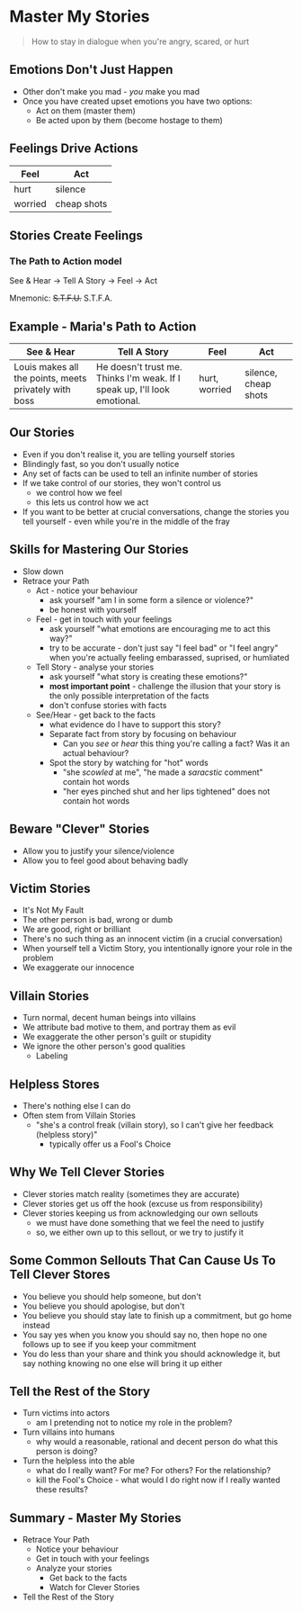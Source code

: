 # Master My Stories

> How to stay in dialogue when you're angry, scared, or hurt

## Emotions Don't Just Happen

- Other don't make you mad - *you* make you mad
- Once you have created upset emotions you have two options:
    - Act on them (master them)
    - Be acted upon by them (become hostage to them)

## Feelings Drive Actions

Feel | Act
---- | ---
hurt | silence
worried | cheap shots

## Stories Create Feelings

### The Path to Action model

See & Hear -> Tell A Story -> Feel -> Act

Mnemonic:
~~S.T.F.U.~~
S.T.F.A.

## Example - Maria's Path to Action

See & Hear | Tell A Story | Feel | Act
---------- | ------------ | ---- | ---
Louis makes all the points, meets privately with boss | He doesn't trust me.  Thinks I'm weak.  If I speak up, I'll look emotional.  | hurt, worried | silence, cheap shots

## Our Stories

- Even if you don't realise it, you are telling yourself stories
- Blindingly fast, so you don't usually notice
- Any set of facts can be used to tell an infinite number of stories
- If we take control of our stories, they won't control us
    - we control how we feel
    - this lets us control how we act
- If you want to be better at crucial conversations, change the stories you tell yourself - even while you're in the middle of the fray

## Skills for Mastering Our Stories

- Slow down
- Retrace your Path
    - Act - notice your behaviour
        - ask yourself "am I in some form a silence or violence?"
        - be honest with yourself
    - Feel - get in touch with your feelings
        - ask yourself "what emotions are encouraging me to act this way?"
        - try to be accurate - don't just say "I feel bad" or "I feel angry" when you're actually feeling embarassed, suprised, or humliated
    - Tell Story - analyse your stories
        - ask yourself "what story is creating these emotions?"
        - **most important point** - challenge the illusion that your story is the only possible interpretation of the facts
        - don't confuse stories with facts
    - See/Hear - get back to the facts
        - what evidence do I have to support this story?
        - Separate fact from story by focusing on behaviour
            - Can you *see* or *hear* this thing you're calling a fact?  Was it an actual behaviour?
        - Spot the story by watching for "hot" words
            - "she *scowled* at me", "he made a *saracstic* comment" contain hot words
            - "her eyes pinched shut and her lips tightened" does not contain hot words

## Beware "Clever" Stories

- Allow you to justify your silence/violence
- Allow you to feel good about behaving badly

## Victim Stories

- It's Not My Fault
- The other person is bad, wrong or dumb
- We are good, right or brilliant
- There's no such thing as an innocent victim (in a crucial conversation)
- When yourself tell a Victim Story, you intentionally ignore your role in the problem
- We exaggerate our innocence

## Villain Stories

- Turn normal, decent human beings into villains
- We attribute bad motive to them, and portray them as evil
- We exaggerate the other person's guilt or stupidity
- We ignore the other person's good qualities
    - Labeling

## Helpless Stores

- There's nothing else I can do
- Often stem from Villain Stories
    - "she's a control freak (villain story), so I can't give her feedback (helpless story)"
      - typically offer us a Fool's Choice

## Why We Tell Clever Stories

- Clever stories match reality (sometimes they are accurate)
- Clever stories get us off the hook (excuse us from responsibility)
- Clever stories keeping us from acknowledging our own sellouts
    - we must have done something that we feel the need to justify
    - so, we either own up to this sellout, or we try to justify it

## Some Common Sellouts That Can Cause Us To Tell Clever Stores

- You believe you should help someone, but don't
- You believe you should apologise, but don't
- You believe you should stay late to finish up a commitment, but go home instead
- You say yes when you know you should say no, then hope no one follows up to see if you keep your commitment
- You do less than your share and think you should acknowledge it, but say nothing knowing no one else will bring it up either

## Tell the Rest of the Story

- Turn victims into actors
    - am I pretending not to notice my role in the problem?
- Turn villains into humans
    - why would a reasonable, rational and decent person do what this person is doing?
- Turn the helpless into the able
    - what do I really want?  For me?  For others?  For the relationship?
    - kill the Fool's Choice - what would I do right now if I really wanted these results?

## Summary - Master My Stories

- Retrace Your Path
    - Notice your behaviour
    - Get in touch with your feelings
    - Analyze your stories
      - Get back to the facts
      - Watch for Clever Stories
- Tell the Rest of the Story

